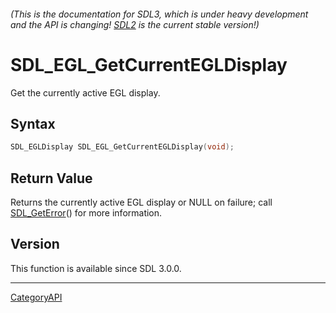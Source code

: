 ###### (This is the documentation for SDL3, which is under heavy development and the API is changing! [SDL2](https://wiki.libsdl.org/SDL2/) is the current stable version!)
# SDL_EGL_GetCurrentEGLDisplay

Get the currently active EGL display.

## Syntax

```c
SDL_EGLDisplay SDL_EGL_GetCurrentEGLDisplay(void);

```

## Return Value

Returns the currently active EGL display or NULL on failure; call
[SDL_GetError](SDL_GetError.md)() for more information.

## Version

This function is available since SDL 3.0.0.

----
[CategoryAPI](CategoryAPI.md)
